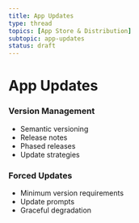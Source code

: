 ```yaml
---
title: App Updates
type: thread
topics: [App Store & Distribution]
subtopic: app-updates
status: draft
---
```


# App Updates


### Version Management
- Semantic versioning
- Release notes
- Phased releases
- Update strategies

### Forced Updates
- Minimum version requirements
- Update prompts
- Graceful degradation

